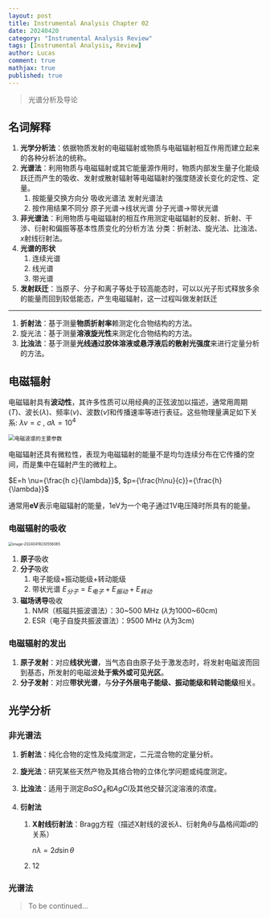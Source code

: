 ```yaml
---
layout: post
title: Instrumental Analysis Chapter 02
date: 20240420
category: "Instrumental Analysis Review"
tags: [Instrumental Analysis, Review]
author: Lucas
comment: true
mathjax: true
published: true
---
```


> 光谱分析及导论

## 名词解释

1. **光学分析法**：依据物质发射的电磁辐射或物质与电磁辐射相互作用而建立起来的各种分析法的统称。
1. **光谱法**：利用物质与电磁辐射或其它能量源作用时，物质内部发生量子化能级跃迁而产生的吸收、发射或散射辐射等电磁辐射的强度随波长变化的定性、定量。
	1. 按能量交换方向分  吸收光谱法 发射光谱法
	1. 按作用结果不同分  原子光谱→线状光谱  分子光谱→带状光谱
1. **非光谱法**：利用物质与电磁辐射的相互作用测定电磁辐射的反射、折射、干涉、衍射和偏振等基本性质变化的分析方法  分类：折射法、旋光法、比浊法、$x$射线衍射法。
1. **光谱的形状**
	1. 连续光谱
	1. 线光谱
	1. 带光谱
1. **发射跃迁**：当原子、分子和离子等处于较高能态时，可以以光子形式释放多余的能量而回到较低能态，产生电磁辐射，这一过程叫做发射跃迁

---

1. **折射法**：基于测量**物质折射率**赖测定化合物结构的方法。
1. 旋光法：基于测量**溶液旋光性**来测定化合物结构的方法。
1. **比浊法**：基于测量**光线通过胶体溶液或悬浮液后的散射光强度**来进行定量分析的方法。

## 电磁辐射

电磁辐射具有**波动性**，其许多性质可以用经典的正弦波加以描述，通常用周期($T$)、波长($\lambda$)、频率($\nu$)、波数($\widetilde{\nu}$​)和传播速率等进行表征。这些物理量满足如下关系: $\lambda \nu = c$ , $\sigma \lambda = 10^4$

<img src="https://cdn.jsdelivr.net/gh/Lucas04-nhr/Pictures@main/uPic/%E5%9B%BE%E7%89%87%201.png" alt="电磁波谱的主要参数" style="zoom:75%;" />

电磁辐射还具有微粒性，表现为电磁辐射的能量不是均匀连续分布在它传播的空间，而是集中在辐射产生的微粒上。

$E=h \nu={\frac{h c}{\lambda}}$, $p={\frac{h\nu}{c}}={\frac{h}{\lambda}}$

通常用**eV**表示电磁辐射的能量，1eV为一个电子通过1V电压降时所具有的能量。

### 电磁辐射的吸收

<img src="https://cdn.jsdelivr.net/gh/Lucas04-nhr/Pictures@main/uPic/image-20240419230556065.png" alt="image-20240419230556065" style="zoom:50%;" />

1. **原子**吸收
1. **分子**吸收
	1. 电子能级+振动能级+转动能级
	1. 带状光谱 $E_{分子}=E_{电子}+E_{振动}+E_{转动}$
1. **磁场诱导**吸收
	1. NMR（核磁共振波谱法）：30~500 MHz ($\lambda$​为1000~60cm)
	1. ESR（电子自旋共振波谱法）：9500 MHz ($\lambda$为3cm)

### 电磁辐射的发出

1. **原子发射**：对应**线状光谱**，当气态自由原子处于激发态时，将发射电磁波而回到基态，所发射的电磁波**处于紫外或可见光区**。
1. **分子发射**：对应**带状光谱**，与**分子外层电子能级、振动能级和转动能级**相关。

## 光学分析

### 非光谱法

1. **折射法**：纯化合物的定性及纯度测定，二元混合物的定量分析。

1. **旋光法**：研究某些天然产物及其络合物的立体化学问题或纯度测定。

1. **比浊法**：适用于测定$Ba{SO}_4$和$AgCl$​及其他交替沉淀溶液的浓度。

1. **衍射法**

	1. **X射线衍射法**：Bragg方程（描述X射线的波长$\lambda$、衍射角$\theta$与晶格间距$d$​的关系）

		$n \lambda = 2d\sin{\theta}$

	1. 12

### 光谱法

> To be continued...
